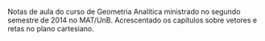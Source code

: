 Notas de aula do curso de Geometria Analítica ministrado no segundo semestre de 2014 no MAT/UnB.
Acrescentado os capítulos sobre vetores e retas no plano cartesiano.
